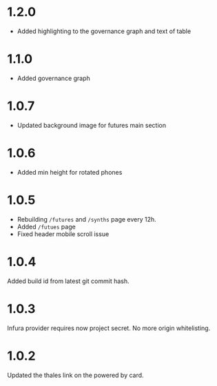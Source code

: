 # 1.2.0

- Added highlighting to the governance graph and text of table

# 1.1.0

- Added governance graph

# 1.0.7

- Updated background image for futures main section

# 1.0.6

- Added min height for rotated phones

# 1.0.5

- Rebuilding `/futures` and `/synths` page every 12h.
- Added `/futues` page
- Fixed header mobile scroll issue

# 1.0.4

Added build id from latest git commit hash.

# 1.0.3

Infura provider requires now project secret. No more origin whitelisting.

# 1.0.2

Updated the thales link on the powered by card.
